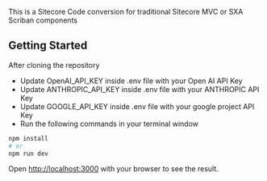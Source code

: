This is a Sitecore Code conversion for traditional Sitecore MVC or SXA Scriban components

## Getting Started

After cloning the repository

- Update OpenAI_API_KEY inside .env file with your Open AI API Key
- Update ANTHROPIC_API_KEY inside .env file with your ANTHROPIC API Key
- Update GOOGLE_API_KEY inside .env file with your google project API Key
- Run the following commands in your terminal window

```bash
npm install
# or
npm run dev
```

Open [http://localhost:3000](http://localhost:3000) with your browser to see the result.
